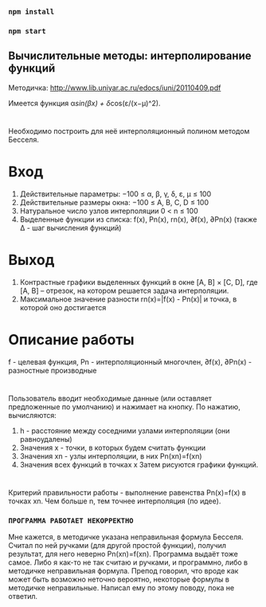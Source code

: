 ### `npm install`

### `npm start`

## Вычислительные методы: интерполирование функций

Методичка: http://www.lib.uniyar.ac.ru/edocs/iuni/20110409.pdf

Имеется функция α*sin(βx) + δ*cos(ε/(x−µ)^2).

#

Необходимо построить для неё интерполяционный полином методом Бесселя.

# Вход

1. Действительные параметры: −100 ≤ α, β, γ, δ, ε, µ ≤ 100
2. Действительные размеры окна: −100 ≤ A, B, C, D ≤ 100
3. Натуральное число узлов интерполяции 0 < n ≤ 100
4. Выделенные функции из списка: f(x), Pn(x), rn(x), ∂f(x), ∂Pn(x)
   (также Δ - шаг вычисления функций)

# Выход

1. Контрастные графики выделенных функций в окне [A, B] × [C, D],
   где [A, B] – отрезок, на котором решается задача интерполяции.
2. Максимальное значение разности rn(x)=|f(x) - Pn(x)| и точка, в которой оно достигается

# Описание работы

f - целевая функция, Pn - интерполяционный многочлен, ∂f(x), ∂Pn(x) - разностные производные

#

Пользователь вводит необходимые данные (или оставляет предложенные по умолчанию) и нажимает на кнопку.
По нажатию, вычисляются:

1. h - расстояние между соседними узлами интерполяции (они равноудалены)
2. Значения x - точки, в которых будем считать функции
3. Значения xn - узлы интерполяции, в них Pn(xn)=f(xn)
4. Значения всех функций в точках x
   Затем рисуются графики функций.

#

Критерий правильности работы - выполнение равенства Pn(x)=f(x) в точках xn. Чем больше n, тем точнее интерполяция (по идее).

### `ПРОГРАММА РАБОТАЕТ НЕКОРРЕКТНО`

Мне кажется, в методичке указана неправильная формула Бесселя. Считал по ней ручками (для другой простой функции), получил результат, для него неверно Pn(xn)=f(xn). Программа выдаёт тоже самое. Либо я как-то не так считаю и ручками, и программно, либо в методичке неправильная формула. Препод говорил, что вроде как может быть возможно неточно вероятно, некоторые формулы в методичке неправильные. Написал ему по этому поводу, пока не ответил.
